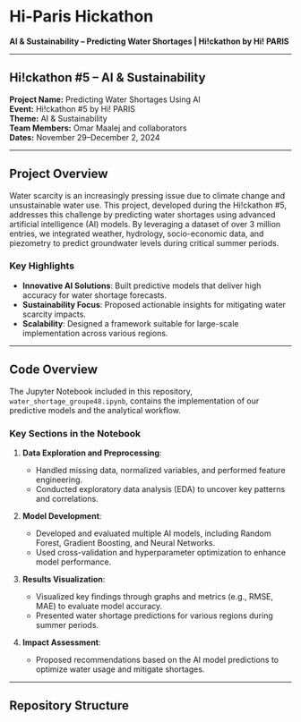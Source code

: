 # Hi-Paris Hickathon  
**AI & Sustainability – Predicting Water Shortages | Hi!ckathon by Hi! PARIS**

---

## Hi!ckathon #5 – AI & Sustainability

**Project Name:** Predicting Water Shortages Using AI  
**Event:** Hi!ckathon #5 by Hi! PARIS  
**Theme:** AI & Sustainability  
**Team Members:** Omar Maalej and collaborators  
**Dates:** November 29–December 2, 2024  

---

## Project Overview

Water scarcity is an increasingly pressing issue due to climate change and unsustainable water use. This project, developed during the Hi!ckathon #5, addresses this challenge by predicting water shortages using advanced artificial intelligence (AI) models. By leveraging a dataset of over 3 million entries, we integrated weather, hydrology, socio-economic data, and piezometry to predict groundwater levels during critical summer periods.

### Key Highlights
- **Innovative AI Solutions**: Built predictive models that deliver high accuracy for water shortage forecasts.  
- **Sustainability Focus**: Proposed actionable insights for mitigating water scarcity impacts.  
- **Scalability**: Designed a framework suitable for large-scale implementation across various regions.  

---

## Code Overview

The Jupyter Notebook included in this repository, `water_shortage_groupe48.ipynb`, contains the implementation of our predictive models and the analytical workflow.

### Key Sections in the Notebook
1. **Data Exploration and Preprocessing**:
   - Handled missing data, normalized variables, and performed feature engineering.
   - Conducted exploratory data analysis (EDA) to uncover key patterns and correlations.

2. **Model Development**:
   - Developed and evaluated multiple AI models, including Random Forest, Gradient Boosting, and Neural Networks.
   - Used cross-validation and hyperparameter optimization to enhance model performance.

3. **Results Visualization**:
   - Visualized key findings through graphs and metrics (e.g., RMSE, MAE) to evaluate model accuracy.
   - Presented water shortage predictions for various regions during summer periods.

4. **Impact Assessment**:
   - Proposed recommendations based on the AI model predictions to optimize water usage and mitigate shortages.

---

## Repository Structure


